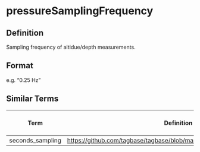 # pressureSamplingFrequency

## Definition 
Sampling frequency of altidue/depth measurements.

## Format
e.g. “0.25 Hz”

## Similar Terms 
|Term|Definition URL|Source Vocabulary Publisher/Creator|
|----|----------|-----------------|
|seconds_sampling|https://github.com/tagbase/tagbase/blob/master/eTagMetadataInventory.csv#L106|Tagbase|

 
